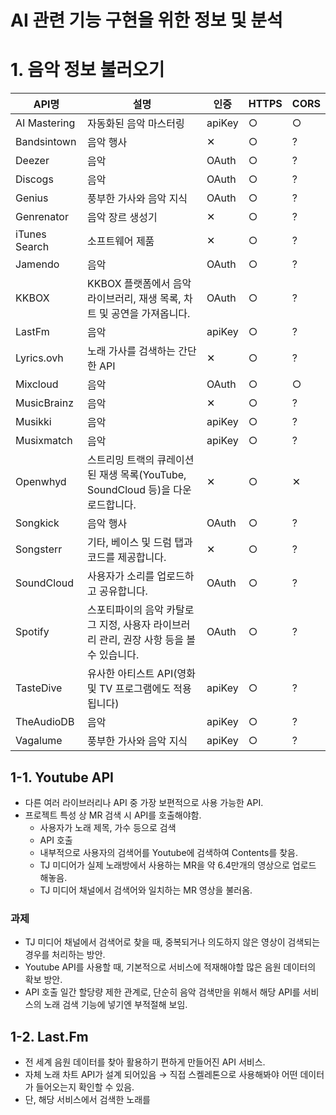 # AI 관련 기능 구현을 위한 정보 및 분석

# 1. 음악 정보 불러오기

| API명 | 설명 | 인증 | HTTPS | CORS |
| --- | --- | --- | --- | --- |
| AI Mastering | 자동화된 음악 마스터링 | apiKey | ○ | ○ |
| Bandsintown | 음악 행사 | ✕ | ○ | ? |
| Deezer | 음악 | OAuth | ○ | ? |
| Discogs | 음악 | OAuth | ○ | ? |
| Genius | 풍부한 가사와 음악 지식 | OAuth | ○ | ? |
| Genrenator | 음악 장르 생성기 | ✕ | ○ | ? |
| iTunes Search | 소프트웨어 제품 | ✕ | ○ | ? |
| Jamendo | 음악 | OAuth | ○ | ? |
| KKBOX | KKBOX 플랫폼에서 음악 라이브러리, 재생 목록, 차트 및 공연을 가져옵니다. | OAuth | ○ | ? |
| LastFm | 음악 | apiKey | ○ | ? |
| Lyrics.ovh | 노래 가사를 검색하는 간단한 API | ✕ | ○ | ? |
| Mixcloud | 음악 | OAuth | ○ | ○ |
| MusicBrainz | 음악 | ✕ | ○ | ? |
| Musikki | 음악 | apiKey | ○ | ? |
| Musixmatch | 음악 | apiKey | ○ | ? |
| Openwhyd | 스트리밍 트랙의 큐레이션된 재생 목록(YouTube, SoundCloud 등)을 다운로드합니다. | ✕ | ○ | ✕ |
| Songkick | 음악 행사 | OAuth | ○ | ? |
| Songsterr | 기타, 베이스 및 드럼 탭과 코드를 제공합니다. | ✕ | ○ | ? |
| SoundCloud | 사용자가 소리를 업로드하고 공유합니다. | OAuth | ○ | ? |
| Spotify | 스포티파이의 음악 카탈로그 지정, 사용자 라이브러리 관리, 권장 사항 등을 볼 수 있습니다. | OAuth | ○ | ? |
| TasteDive | 유사한 아티스트 API(영화 및 TV 프로그램에도 적용됩니다) | apiKey | ○ | ? |
| TheAudioDB | 음악 | apiKey | ○ | ? |
| Vagalume | 풍부한 가사와 음악 지식 | apiKey | ○ | ? |

## 1-1. Youtube API

- 다른 여러 라이브러리나 API 중 가장 보편적으로 사용 가능한 API.
- 프로젝트 특성 상  MR 검색 시 API를 호출해야함.
    - 사용자가 노래 제목, 가수 등으로 검색
    - API 호출
    - 내부적으로 사용자의 검색어를 Youtube에 검색하여 Contents를 찾음.
    - TJ 미디어가 실제 노래방에서 사용하는 MR을 약 6.4만개의 영상으로 업로드 해놓음.
    - TJ 미디어 채널에서 검색어와 일치하는 MR 영상을 불러옴.

### 과제

- TJ 미디어 채널에서 검색어로 찾을 때, 중복되거나 의도하지 않은 영상이 검색되는 경우를 처리하는 방안.
- Youtube API를 사용할 때, 기본적으로 서비스에 적재해야할 많은 음원 데이터의 확보 방안.
- API 호출 일간 할당량 제한 관계로, 단순히 음악 검색만을 위해서 해당 API를 서비스의 노래 검색 기능에 넣기엔 부적절해 보임.

## 1-2. Last.Fm

- 전 세계 음원 데이터를 찾아 활용하기 편하게 만들어진 API 서비스.
- 자체 노래 차트 API가 설계 되어있음 → 직접 스켈레톤으로 사용해봐야 어떤 데이터가 들어오는지 확인할 수 있음.
- 단, 해당 서비스에서 검색한 노래를